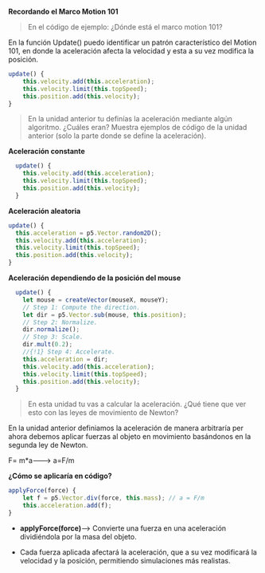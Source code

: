 **Recordando el Marco Motion 101**

> En el código de ejemplo: ¿Dónde está el marco motion 101?

En la función Update() puedo identificar un patrón característico del Motion 101, en donde la aceleración afecta la velocidad y esta a su vez modifica la posición.

```js
update() {
    this.velocity.add(this.acceleration);
    this.velocity.limit(this.topSpeed);
    this.position.add(this.velocity);
}
```

> En la unidad anterior tu definías la aceleración mediante algún algoritmo. ¿Cuáles eran? Muestra ejemplos de código de la unidad anterior (solo la parte donde se define la aceleración).

**Aceleración constante**
```js
  update() {
    this.velocity.add(this.acceleration);
    this.velocity.limit(this.topSpeed);
    this.position.add(this.velocity);
  }
```
**Aceleración aleatoria**

```js
update() {
  this.acceleration = p5.Vector.random2D();
  this.velocity.add(this.acceleration);
  this.velocity.limit(this.topSpeed);
  this.position.add(this.velocity);
}
```
**Aceleración dependiendo de la posición del mouse**

```js
  update() {
    let mouse = createVector(mouseX, mouseY);
    // Step 1: Compute the direction.
    let dir = p5.Vector.sub(mouse, this.position);
    // Step 2: Normalize.
    dir.normalize();
    // Step 3: Scale.
    dir.mult(0.2);
    //{!1} Step 4: Accelerate.
    this.acceleration = dir;
    this.velocity.add(this.acceleration);
    this.velocity.limit(this.topSpeed);
    this.position.add(this.velocity);
  }
```

> En esta unidad tu vas a calcular la aceleración. ¿Qué tiene que ver esto con las leyes de movimiento de Newton?

En la unidad anterior definiamos la aceleración de manera arbitraría per ahora debemos aplicar fuerzas al objeto en movimiento basándonos en la segunda ley de Newton.

F= m*a---> a=F/m

**¿Cómo se aplicaría en código?**

```js
applyForce(force) {
    let f = p5.Vector.div(force, this.mass); // a = F/m
    this.acceleration.add(f);
}
```
* **applyForce(force)**--> Convierte una fuerza en una aceleración dividiéndola por la masa del objeto.

* Cada fuerza aplicada afectará la aceleración, que a su vez modificará la velocidad y la posición, permitiendo simulaciones más realistas.
